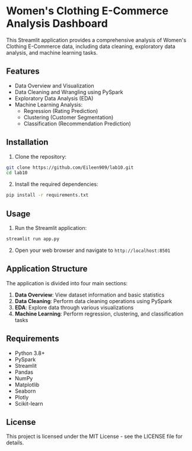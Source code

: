# Women's Clothing E-Commerce Analysis Dashboard

This Streamlit application provides a comprehensive analysis of Women's Clothing E-Commerce data, including data cleaning, exploratory data analysis, and machine learning tasks.

## Features

- Data Overview and Visualization
- Data Cleaning and Wrangling using PySpark
- Exploratory Data Analysis (EDA)
- Machine Learning Analysis:
  - Regression (Rating Prediction)
  - Clustering (Customer Segmentation)
  - Classification (Recommendation Prediction)

## Installation

1. Clone the repository:
```bash
git clone https://github.com/Eileen909/lab10.git
cd lab10
```

2. Install the required dependencies:
```bash
pip install -r requirements.txt
```

## Usage

1. Run the Streamlit application:
```bash
streamlit run app.py
```

2. Open your web browser and navigate to `http://localhost:8501`

## Application Structure

The application is divided into four main sections:

1. **Data Overview**: View dataset information and basic statistics
2. **Data Cleaning**: Perform data cleaning operations using PySpark
3. **EDA**: Explore data through various visualizations
4. **Machine Learning**: Perform regression, clustering, and classification tasks

## Requirements

- Python 3.8+
- PySpark
- Streamlit
- Pandas
- NumPy
- Matplotlib
- Seaborn
- Plotly
- Scikit-learn

## License

This project is licensed under the MIT License - see the LICENSE file for details. 